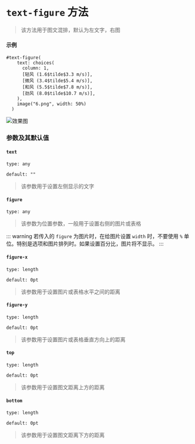 # `text-figure` 方法
>该方法用于图文混排，默认为左文字，右图

#### 示例
```typst
#text-figure(
    text: choices(
      column: 1,
      [轻风 (1.6$tilde$3.3 m/s)],
      [微风 (3.4$tilde$5.4 m/s)],
      [和风 (5.5$tilde$7.8 m/s)],
      [劲风 (8.0$tilde$10.7 m/s)],
    ),
    image("6.png", width: 50%)
  )
```
![效果图](/tf.png)

### 参数及其默认值

#### `text`

`type: any`

`default: ""`

>该参数用于设置左侧显示的文字

#### `figure`

`type: any`

>该参数为位置参数，一般用于设置右侧的图片或表格

::: warning
 若传入的 `figure` 为图片时，在给图片设置 `width` 时，不要使用 `%` 单位。特别是选项和图片排列时。如果设置百分比，图片将不显示。
:::

#### `figure-x`

`type: length`

`default: 0pt`

>该参数用于设置图片或表格水平之间的距离

#### `figure-y`

`type: length`

`default: 0pt`

>该参数用于设置图片或表格垂直方向上的距离

#### `top`

`type: length`

`default: 0pt`

>该参数用于设置图文距离上方的距离

#### `bottom`

`type: length`

`default: 0pt`

>该参数用于设置图文距离下方的距离